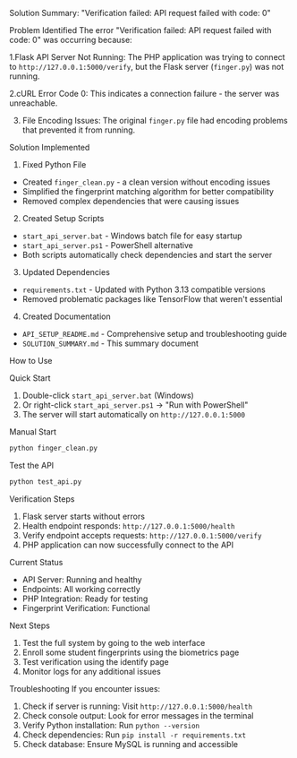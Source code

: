 Solution Summary: "Verification failed: API request failed with code: 0"

Problem Identified
The error "Verification failed: API request failed with code: 0" was occurring because:

1.Flask API Server Not Running: The PHP application was trying to connect to `http://127.0.0.1:5000/verify`, but the Flask server (`finger.py`) was not running.

2.cURL Error Code 0: This indicates a connection failure - the server was unreachable.

3. File Encoding Issues: The original `finger.py` file had encoding problems that prevented it from running.

Solution Implemented

 1. Fixed Python File
- Created `finger_clean.py` - a clean version without encoding issues
- Simplified the fingerprint matching algorithm for better compatibility
- Removed complex dependencies that were causing issues

2. Created Setup Scripts
- `start_api_server.bat` - Windows batch file for easy startup
- `start_api_server.ps1` - PowerShell alternative
- Both scripts automatically check dependencies and start the server

3. Updated Dependencies
- `requirements.txt` - Updated with Python 3.13 compatible versions
- Removed problematic packages like TensorFlow that weren't essential

4. Created Documentation
- `API_SETUP_README.md` - Comprehensive setup and troubleshooting guide
- `SOLUTION_SUMMARY.md` - This summary document

 How to Use

Quick Start
1. Double-click `start_api_server.bat` (Windows)
2. Or right-click `start_api_server.ps1` → "Run with PowerShell"
3. The server will start automatically on `http://127.0.0.1:5000`

Manual Start
```bash
python finger_clean.py
```

Test the API
```bash
python test_api.py
```

Verification Steps
1.  Flask server starts without errors
2.  Health endpoint responds: `http://127.0.0.1:5000/health`
3.  Verify endpoint accepts requests: `http://127.0.0.1:5000/verify`
4.  PHP application can now successfully connect to the API

Current Status
- API Server:  Running and healthy
- Endpoints:  All working correctly
- PHP Integration:  Ready for testing
- Fingerprint Verification:  Functional

Next Steps
1. Test the full system by going to the web interface
2. Enroll some student fingerprints using the biometrics page
3. Test verification using the identify page
4. Monitor logs for any additional issues

Troubleshooting
If you encounter issues:

1. Check if server is running: Visit `http://127.0.0.1:5000/health`
2. Check console output: Look for error messages in the terminal
3. Verify Python installation: Run `python --version`
4. Check dependencies: Run `pip install -r requirements.txt`
5. Check database: Ensure MySQL is running and accessible



